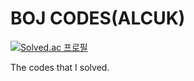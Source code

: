 # BOJ CODES(ALCUK)
[![Solved.ac
프로필](http://mazassumnida.wtf/api/v2/generate_badge?boj=simhani1)](https://solved.ac/simhani1)<br/>

The codes that I solved.
